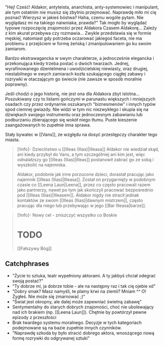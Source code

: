 "Hej! Cześć! Aldakor, antyteista, anarchista, anty-systemowiec i manipulant, ale tym ostatnim nie musisz się zbytnio przejmować. Naprawdę miło mi cię poznać! Wierzysz w jakieś bóstwa? Haha, czemu wogóle pytam. Nie wyglądasz mi na takiego naiwniaka, prawda?"
Tak mogło by wyglądać typowe rozpoczęcię znajomości przez Aldakora Czasem Aldakorę... Zależy z kim akurat  przebywa czy rozmawia... Zwykle przedstawia się w formie męskiej, natomiast gdy potrzeba oczarować jakiegoś faceta, nie ma problemu z przejściem w formę żeńską i zmanipulowaniem go ku swoim zamiarom.

Bardzo ekstrawagancka w swym charakterze, a jednocześnie elegancka i przekonująca kiedy trzeba postać o dwóch twarzach. Jednej, wyrafinowanego dżentelmena i uwodzicielskiej niewiasty, oraz drugiej, niestabilnego w swych zamiarach kozła szukającego ciągłej zabawy i rozrywki w otaczającym go świecie (nie zawsze w sposób moralnie poprawny).

Jeśli chodzi o jego historię, nie jest ona dla Aldakora zbyt istotna...
Poszukiwany czy to listami gończymi w parunastu większych i mniejszych osadach czy przez ordynarnie oszukanych "biznesmenów" i innych typów spod ciemnej gwiazdy.
Nie widzi w tym nic niezwykłego i skupia się na dźwiękach swojego instrumentu oraz jednoczesnym zabawianiu lub podburzaniu zbierającego się wokół niego tłumu. Puste kieszenie zaangażowanych to zupełnie inna sprawa.

Stały bywalec w [[Vans]], ze względu na dosyć przestępczy charakter tego miasta.

>[!info]- Dzieciństwo u [[Illeas (Ilias)|Illeasa]]
>Aldakor nie wiedział skąd, ani kiedy przybył do Vans, a tym szczególniej ani kim jest, więc odnalałzszy go [[Illeas (Ilias)|Illeas]] postanowił zabrać go ze sobą i wyszkolić na najemnika.
>
>Aldakor, podobnie jak inne porzucone dzieci, dorastał pracując jako najemnik [[Illeas (Ilias)|Illeasa]]. Został on przygarnięty w podobnym czasie co [[Leena Laun|Leena]], przez co często pracowali razem jako partnerzy, nawet po tym jak skończyli pracować bezpośrednio pod [[Illeas (Ilias)|Illeasem]]. Aldakor nigdy nie stracił jednak kontaktów ze swoim [[Illeas (Ilias)|dawnym mistrzem]], często pracując dla niego lub przebywając w jego [[Bar Illeasa|barze]].

>[!info]- Nowy cel - zniszczyć wszystko co Boskie
># TODO
>[[Fałszywy Bóg]]

## Catchphrases
- "Życie to sztuka, teatr wypełniony aktorami. A ty jakbyś chciał odegrać swoją postać?"
- "Ty dobrze mi, ja dobrze tobie - ale na następny raz i tak cię ojebie xd"
- "Dobry smak? Masz namyśli, te plamy krwi na ziemii? Mniam ^^ O! Żygłeś. Nie może się zmarnować ;)"
- "Świat jest okropny, ale dalej może zapewniać świetną zabawę"
- Sentymentalny do starych dobrych znajomości, choć nie ubolewający nad ich brakiem (np. [[Leena Laun]]). Chętnie by powtórzył pewne epizody z przeszłości
- Brak twardego systemu moralnego. Decyzje w tych kategoriach podejmowane są na bazie zupełnie innych czynników.
- "Naprawdę szkoda by było stracić dobrego aktora, wnoszącego nową formę rozrywki do odgrywanej sztuki"
